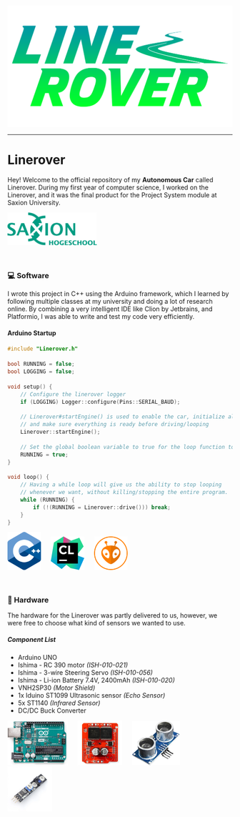 ![Linerover](resources/linerover_logo.png)

---

# Linerover

Hey! Welcome to the official repository of my **Autonomous Car** called Linerover. During my first year of computer
science, I worked on the Linerover, and it was the final product for the Project System module at Saxion University.

<img src="resources/saxion_hogeschool_logo.png" width="200" alt="Saxion">

&nbsp;

### 💻 Software

I wrote this project in C++ using the Arduino framework, which I learned by following multiple classes at my university
and doing a lot of research online. By combining a very intelligent IDE like Clion by Jetbrains, and Platformio, I was
able to write and test my code very efficiently.

#### Arduino Startup

```c++
#include "Linerover.h"

bool RUNNING = false;
bool LOGGING = false;

void setup() {
    // Configure the linerover logger
    if (LOGGING) Logger::configure(Pins::SERIAL_BAUD);

    // Linerover#startEngine() is used to enable the car, initialize all the controllers,
    // and make sure everything is ready before driving/looping
    Linerover::startEngine();

    // Set the global boolean variable to true for the loop function to start working
    RUNNING = true;
}

void loop() {
    // Having a while loop will give us the ability to stop looping
    // whenever we want, without killing/stopping the entire program.
    while (RUNNING) {
        if (!(RUNNING = Linerover::drive())) break;
    }
}
```

<img src="resources/cplusplus_logo.png" width="75" alt="Linerover"> &emsp; <img src="resources/clion_logo.png" width="75" alt="Clion"> &emsp; <img src="resources/platformio_logo.png" width="75" alt="Clion"> 

&nbsp;

### 🔧 Hardware

The hardware for the Linerover was partly delivered to us, however, we were free to choose what kind of sensors we
wanted to use.

##### Component List

- Arduino UNO
- Ishima - RC 390 motor _(ISH-010-021)_
- Ishima - 3-wire Steering Servo _(ISH-010-056)_
- Ishima - Li-ion Battery 7.4V, 2400mAh _(ISH-010-020)_
- VNH2SP30 _(Motor Shield)_
- 1x Iduino ST1099 Ultrasonic sensor _(Echo Sensor)_
- 5x ST1140  _(Infrared Sensor)_
- DC/DC Buck Converter

<img src="resources/arduino_uno.png" width="135" alt="Arduino"> &emsp; <img src="resources/motorshield.png" width="100" alt="MotorShield"> &emsp; <img src="resources/ultrasonic.png" width="107" alt="Ultrasonic"> &emsp; <img src="resources/infrared.png" width="100" alt="Infrared">